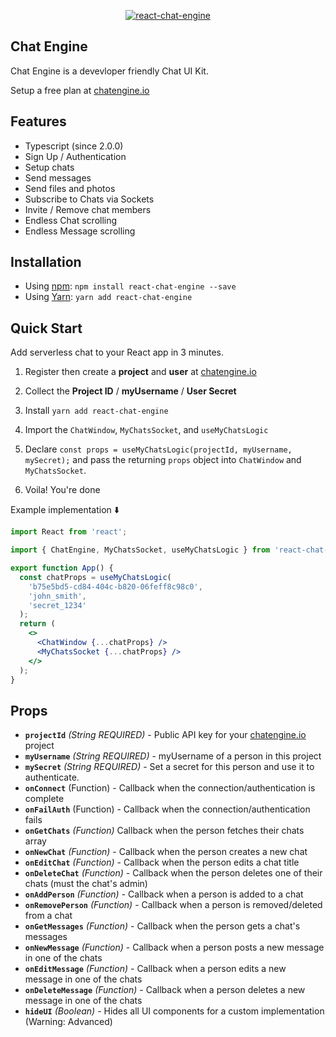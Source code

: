 <p align="center" >
    <p align="center" >
        <a href="https://chatengine.io/">
            <img    
                alt="react-chat-engine" 
                style='max-height: 333px; max-width: 100%;'
                src="https://chat-engine-assets.s3.amazonaws.com/react-chat-engine.gif" 
            />
        </a>
    </p>
</p>

## Chat Engine

Chat Engine is a devevloper friendly Chat UI Kit.

Setup a free plan at [chatengine.io](https://chatengine.io)

## Features

- Typescript (since 2.0.0)
- Sign Up / Authentication
- Setup chats
- Send messages
- Send files and photos
- Subscribe to Chats via Sockets
- Invite / Remove chat members
- Endless Chat scrolling
- Endless Message scrolling

## Installation

- Using [npm](https://www.npmjs.com/#getting-started): `npm install react-chat-engine --save`
- Using [Yarn](https://yarnpkg.com/): `yarn add react-chat-engine`

## Quick Start

Add serverless chat to your React app in 3 minutes.

1. Register then create a **project** and **user** at [chatengine.io](https://chatengine.io)

2. Collect the **Project ID** / **myUsername** / **User Secret**

3. Install `yarn add react-chat-engine`

4. Import the `ChatWindow`, `MyChatsSocket`, and `useMyChatsLogic`

5. Declare `const props = useMyChatsLogic(projectId, myUsername, mySecret);` and pass the returning `props` object into `ChatWindow` and `MyChatsSocket`.

6. Voila! You're done

Example implementation ⬇️

```jsx
import React from 'react';

import { ChatEngine, MyChatsSocket, useMyChatsLogic } from 'react-chat-engine';

export function App() {
  const chatProps = useMyChatsLogic(
    'b75e5bd5-cd84-404c-b820-06feff8c98c0',
    'john_smith',
    'secret_1234'
  );
  return (
    <>
      <ChatWindow {...chatProps} />
      <MyChatsSocket {...chatProps} />
    </>
  );
}
```

## Props

- **`projectId`** _(String REQUIRED)_ - Public API key for your [chatengine.io](https://chatengine.io) project
- **`myUsername`** _(String REQUIRED)_ - myUsername of a person in this project
- **`mySecret`** _(String REQUIRED)_ - Set a secret for this person and use it to authenticate.
- **`onConnect`** (Function) - Callback when the connection/authentication is complete
- **`onFailAuth`** (Function) - Callback when the connection/authentication fails
- **`onGetChats`** _(Function)_ Callback when the person fetches their chats array
- **`onNewChat`** _(Function)_ - Callback when the person creates a new chat
- **`onEditChat`** _(Function)_ - Callback when the person edits a chat title
- **`onDeleteChat`** _(Function)_ - Callback when the person deletes one of their chats (must the chat's admin)
- **`onAddPerson`** _(Function)_ - Callback when a person is added to a chat
- **`onRemovePerson`** _(Function)_ - Callback when a person is removed/deleted from a chat
- **`onGetMessages`** _(Function)_ - Callback when the person gets a chat's messages
- **`onNewMessage`** _(Function)_ - Callback when a person posts a new message in one of the chats
- **`onEditMessage`** _(Function)_ - Callback when a person edits a new message in one of the chats
- **`onDeleteMessage`** _(Function)_ - Callback when a person deletes a new message in one of the chats
- **`hideUI`** _(Boolean)_ - Hides all UI components for a custom implementation (Warning: Advanced)
